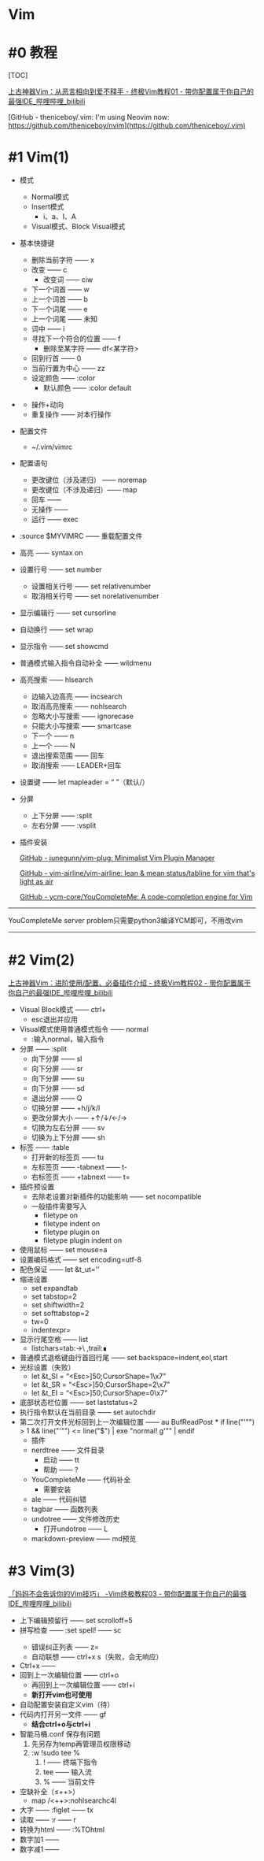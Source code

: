 # Vim

# #0 教程

[TOC]

[上古神器Vim：从恶言相向到爱不释手 - 终极Vim教程01 - 带你配置属于你自己的最强IDE_哔哩哔哩_bilibili](https://www.bilibili.com/video/BV164411P7tw?share_source=copy_web)

[GitHub - theniceboy/.vim: I'm using Neovim now: https://github.com/theniceboy/nvim](https://github.com/theniceboy/.vim)

# #1 Vim(1)

- 模式
    - Normal模式
    - Insert模式
        - i、a、I、A
    - Visual模式、Block Visual模式
- 基本快捷键
    - 删除当前字符 —— x
    - 改变 —— c
        - 改变词 —— ciw
    - 下一个词首 —— w
    - 上一个词首 —— b
    - 下一个词尾 —— e
    - 上一个词尾 —— 未知
    - 词中 —— i
    - 寻找下一个符合的位置 —— f
        - 删除至某字符 —— df<某字符>
    - 回到行首 —— 0
    - 当前行置为中心 —— zz
    - 设定颜色 —— :color
        - 默认颜色 —— :color default
- <operation><motion>
    - 操作+动向
    - 重复操作 —— 对本行操作
- 配置文件
    - ~/.vim/vimrc
- 配置语句
    - 更改键位（涉及递归） —— noremap
    - 更改键位（不涉及递归）—— map
    - 回车 —— <CR>
    - 无操作 —— <nop>
    - 运行 —— exec
- :source $MYVIMRC<RC> —— 重载配置文件
- 高亮 —— syntax on
- 设置行号 —— set number
    - 设置相关行号 —— set relativenumber
    - 取消相关行号 —— set norelativenumber
- 显示编辑行 —— set cursorline
- 自动换行 —— set wrap
- 显示指令 —— set showcmd
- 普通模式输入指令自动补全 —— wildmenu
- 高亮搜索 —— hlsearch
    - 边输入边高亮 —— incsearch
    - 取消高亮搜索 —— nohlsearch
    - 忽略大小写搜索 —— ignorecase
    - 只能大小写搜索 —— smartcase
    - 下一个 —— n
    - 上一个 —— N
    - 退出搜索范围 —— 回车
    - 取消搜索 —— LEADER+回车
- 设置<LEADER>键 —— let mapleader = “ ”（默认/）
- 分屏
    - 上下分屏 —— :split
    - 左右分屏 —— :vsplit
- 插件安装
  
    [GitHub - junegunn/vim-plug: Minimalist Vim Plugin Manager](https://github.com/junegunn/vim-plug)
    
    [GitHub - vim-airline/vim-airline: lean & mean status/tabline for vim that's light as air](https://github.com/vim-airline/vim-airline)
    
    [GitHub - ycm-core/YouCompleteMe: A code-completion engine for Vim](https://github.com/ycm-core/YouCompleteMe)
    

---

YouCompleteMe server problem只需要python3编译YCM即可，不用改vim

---

# #2 Vim(2)

[上古神器Vim：进阶使用/配置、必备插件介绍 - 终极Vim教程02 - 带你配置属于你自己的最强IDE_哔哩哔哩_bilibili](https://b23.tv/XTcwJjw)

- Visual Block模式 —— ctrl+
    - esc退出并应用
- Visual模式使用普通模式指令 —— normal
    - :输入normal，输入指令
- 分屏 —— :split
    - 向下分屏 —— sl
    - 向下分屏 —— sr
    - 向下分屏 —— su
    - 向下分屏 —— sd
    - 退出分屏 —— Q
    - 切换分屏 —— <LEADER>+h/j/k/l
    - 更改分屏大小 —— <LEADER>+↑/↓/←/→
    - 切换为左右分屏 —— sv
    - 切换为上下分屏 —— sh
- 标签 —— :table
    - 打开新的标签页 —— tu
    - 左标签页 —— -tabnext —— t-
    - 右标签页 —— +tabnext —— t=
- 插件预设置
    - 去除老设置对新插件的功能影响 —— set nocompatible
    - 一般插件需要写入
        - filetype on
        - filetype indent on
        - filetype plugin on
        - filetype plugin indent on
- 使用鼠标 —— set mouse=a
- 设置编码格式 —— set encoding=utf-8
- 配色保证 —— let &t_ut=’’
- 缩进设置
    - set expandtab
    - set tabstop=2
    - set shiftwidth=2
    - set softtabstop=2
    - tw=0
    - indentexpr=
- 显示行尾空格 —— list
    - listchars=tab:→\ ,trail:∎
- 普通模式退格键由行首回行尾 —— set backspace=indent,eol,start
- 光标设置（失败）
    - let &t_SI = “\<Esc>]50;CursorShape=1\x7”
    - let &t_SR = “\<Esc>]50;CursorShape=2\x7”
    - let &t_EI = “\<Esc>]50;CursorShape=0\x7”
- 底部状态栏位置 —— set laststatus=2
- 执行指令默认在当前目录 —— set autochdir
- 第二次打开文件光标回到上一次编辑位置 ——
  au BufReadPost * if line("'\"") > 1 && line("'\"") <= line("$") | exe "normal! g'\"" | endif
    - 插件
    - nerdtree —— 文件目录
        - 启动 —— tt
        - 帮助 —— ?
    - YouCompleteMe —— 代码补全
        - 需要安装
    - ale —— 代码纠错
    - tagbar —— 函数列表
    - undotree —— 文件修改历史
        - 打开undotree —— L
    - markdown-preview —— md预览
  

# #3 Vim(3)

[「妈妈不会告诉你的Vim技巧」 -Vim终极教程03 - 带你配置属于你自己的最强IDE_哔哩哔哩_bilibili](https://www.bilibili.com/video/BV1r4411G7de?share_source=copy_web)

- 上下编辑预留行 —— set scrolloff=5
- 拼写检查 —— :set spell!<CR> —— <LEADER>sc
    - 错误纠正列表 —— z=
    - 自动联想 —— ctrl+x s（失败，会无响应）
- Ctrl+x —— <C-x>
- 回到上一次编辑位置 —— ctrl+o
    - 再回到上一次编辑位置 —— ctrl+i
    - **新打开vim也可使用**
- 自动配置安装自定义vim（待）
- 代码内打开另一文件 —— gf
    - **结合ctrl+o与ctrl+i**
- 智能马桶.conf 保存有问题
    1. 先另存为temp再管理员权限移动
    2. :w !sudo tee %
        1. ! —— 终端下指令
        2. tee —— 输入流
        3. % —— 当前文件
- 空缺补全（≤++>）
    - map <LEADER><LEADER> <Esc>/<++><CR>:nohlsearch<CR>c4l
- 大字 —— :figlet —— tx
- 读取 —— :r —— r
- 转换为html —— :%TOhtml
- 数字加1 —— <C-a>
- 数字减1 —— <C-x>
